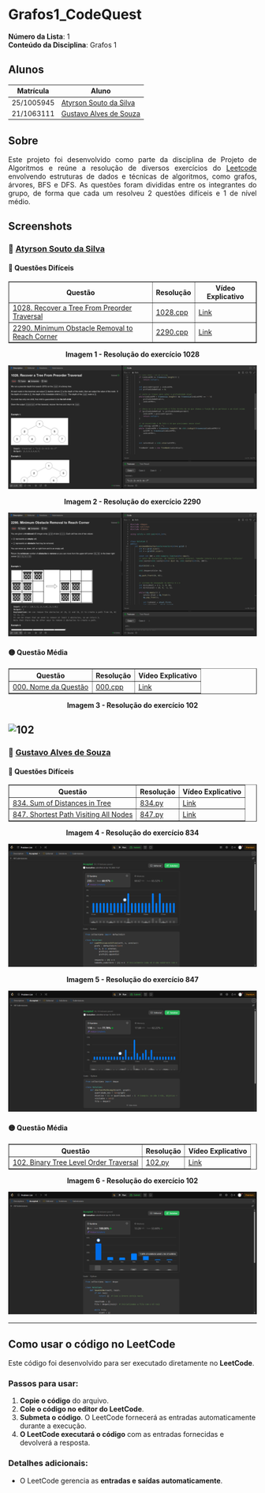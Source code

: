 # Grafos1_CodeQuest

**Número da Lista**: 1  
**Conteúdo da Disciplina**: Grafos 1

## Alunos

| Matrícula   | Aluno                                                              |
|-------------|--------------------------------------------------------------------|
| 25/1005945  | [Atyrson Souto da Silva](https://github.com/Atyrson)              |
| 21/1063111  | [Gustavo Alves de Souza](https://github.com/gustaallves)          |

## Sobre

<p align="justify">
Este projeto foi desenvolvido como parte da disciplina de Projeto de Algoritmos e reúne a resolução de diversos exercícios do <a href="https://leetcode.com/problemset/">Leetcode</a> envolvendo estruturas de dados e técnicas de algoritmos, como grafos, árvores, BFS e DFS. As questões foram divididas entre os integrantes do grupo, de forma que cada um resolveu 2 questões difíceis e 1 de nível médio.
</p>

## Screenshots

### 👤 [Atyrson Souto da Silva](https://github.com/Atyrson)

#### 🔴 Questões Difíceis

<div align="center">

<table border="1">
  <thead>
    <tr>
      <th>Questão</th>
      <th>Resolução</th>
      <th>Vídeo Explicativo</th>
    </tr>
  </thead>
  <tbody>
    <tr>
      <td><a href="https://leetcode.com/problems/recover-a-tree-from-preorder-traversal/">1028. Recover a Tree From Preorder Traversal</a></td>
      <td><a href="./1028.cpp">1028.cpp</a></td>
      <td><a href="https://link-do-video.com/1028">Link</a></td>
    </tr>
    <tr>
      <td><a href="https://leetcode.com/problems/minimum-obstacle-removal-to-reach-corner/">2290. Minimum Obstacle Removal to Reach Corner</a></td>
      <td><a href="./2290.cpp">2290.cpp</a></td>
      <td><a href="https://link-do-video.com/2290">Link</a></td>
    </tr>
  </tbody>
</table>

</div>

<div align="center">
  <p><strong>Imagem 1 - Resolução do exercício 1028</strong></p>
</div>

![1028](Screenshots/1028.png)

<div align="center">
  <p><strong>Imagem 2 - Resolução do exercício 2290</strong></p>
</div>

![2290](Screenshots/2290.png)

#### 🟡 Questão Média

<div align="center">

<table border="1">
  <thead>
    <tr>
      <th>Questão</th>
      <th>Resolução</th>
      <th>Vídeo Explicativo</th>
    </tr>
  </thead>
  <tbody>
    <tr>
      <td><a href="https://leetcode.com/problems/binary-tree-level-order-traversal/">000. Nome da Questão</a></td>
      <td><a href="./000.cpp">000.cpp</a></td>
      <td><a href="https://link-do-video.com/102">Link</a></td>
    </tr>
  </tbody>
</table>

</div>

<div align="center">
  <p><strong>Imagem 3 - Resolução do exercício 102</strong></p>
</div>

![102](Screenshots/000.png)
---

### 👤 [Gustavo Alves de Souza](https://github.com/gustaallves)

#### 🔴 Questões Difíceis

<div align="center">

<table border="1">
  <thead>
    <tr>
      <th>Questão</th>
      <th>Resolução</th>
      <th>Vídeo Explicativo</th>
    </tr>
  </thead>
  <tbody>
    <tr>
      <td><a href="https://leetcode.com/problems/sum-of-distances-in-tree/">834. Sum of Distances in Tree</a></td>
      <td><a href="./834.py">834.py</a></td>
      <td><a href="https://unbbr.sharepoint.com/sites/Gravaes790/_layouts/15/stream.aspx?id=%2Fsites%2FGravaes790%2FDocumentos%20Compartilhados%2FGeneral%2FRecordings%2FReuni%C3%A3o%20em%20%5FGeneral%5F%2D20250418%5F180508%2DGrava%C3%A7%C3%A3o%20de%20Reuni%C3%A3o%2Emp4&referrer=StreamWebApp%2EWeb&referrerScenario=AddressBarCopied%2Eview%2Ed4caa8b9%2D0d51%2D4c7f%2D99ed%2Dba33dd6f6912">Link</a></td>
    </tr>
    <tr>
      <td><a href="https://leetcode.com/problems/shortest-path-visiting-all-nodes/">847. Shortest Path Visiting All Nodes</a></td>
      <td><a href="./847.py">847.py</a></td>
      <td><a href="https://unbbr.sharepoint.com/sites/Gravaes790/_layouts/15/stream.aspx?id=%2Fsites%2FGravaes790%2FDocumentos%20Compartilhados%2FGeneral%2FRecordings%2FReuni%C3%A3o%20em%20%5FGeneral%5F%2D20250418%5F180508%2DGrava%C3%A7%C3%A3o%20de%20Reuni%C3%A3o%2Emp4&referrer=StreamWebApp%2EWeb&referrerScenario=AddressBarCopied%2Eview%2Ed4caa8b9%2D0d51%2D4c7f%2D99ed%2Dba33dd6f6912">Link</a></td>
    </tr>
  </tbody>
</table>

</div>

<div align="center">
  <p><strong>Imagem 4 - Resolução do exercício 834</strong></p>
</div>

![834](Screenshots/834.png)

<div align="center">
  <p><strong>Imagem 5 - Resolução do exercício 847</strong></p>
</div>

![847](Screenshots/847.png)

#### 🟡 Questão Média

<div align="center">

<table border="1">
  <thead>
    <tr>
      <th>Questão</th>
      <th>Resolução</th>
      <th>Vídeo Explicativo</th>
    </tr>
  </thead>
  <tbody>
    <tr>
      <td><a href="https://leetcode.com/problems/binary-tree-level-order-traversal/">102. Binary Tree Level Order Traversal</a></td>
      <td><a href="./102.py">102.py</a></td>
      <td><a href="https://unbbr.sharepoint.com/sites/Gravaes790/_layouts/15/stream.aspx?id=%2Fsites%2FGravaes790%2FDocumentos%20Compartilhados%2FGeneral%2FRecordings%2FReuni%C3%A3o%20em%20%5FGeneral%5F%2D20250418%5F180508%2DGrava%C3%A7%C3%A3o%20de%20Reuni%C3%A3o%2Emp4&referrer=StreamWebApp%2EWeb&referrerScenario=AddressBarCopied%2Eview%2Ed4caa8b9%2D0d51%2D4c7f%2D99ed%2Dba33dd6f6912">Link</a></td>
    </tr>
  </tbody>
</table>

</div>

<div align="center">
  <p><strong>Imagem 6 - Resolução do exercício 102</strong></p>
</div>

![102](Screenshots/102.png)

---

## Como usar o código no LeetCode

Este código foi desenvolvido para ser executado diretamente no **LeetCode**.

### Passos para usar:

1. **Copie o código** do arquivo.
2. **Cole o código no editor do LeetCode**.
3. **Submeta o código**. O LeetCode fornecerá as entradas automaticamente durante a execução.
4. **O LeetCode executará o código** com as entradas fornecidas e devolverá a resposta.

### Detalhes adicionais:

- O LeetCode gerencia as **entradas e saídas automaticamente**.

